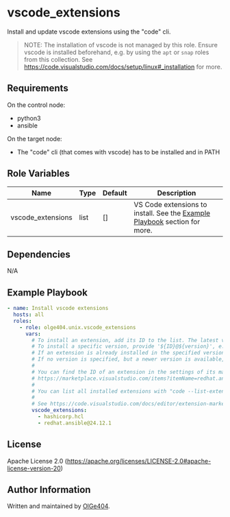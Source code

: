 vscode_extensions
=========

Install and update vscode extensions using the "code" cli.

> NOTE: The installation of vscode is not managed by this role.
> Ensure vscode is installed beforehand, e.g. by using the `apt` or `snap` roles from this collection.
> See https://code.visualstudio.com/docs/setup/linux#_installation for more.

Requirements
------------

On the control node:

* python3
* ansible

On the target node:

* The "code" cli (that comes with vscode) has to be installed and in PATH

Role Variables
--------------

| Name              | Type | Default | Description                                                                                         |
| ----------------- | ---- | ------- | --------------------------------------------------------------------------------------------------- |
| vscode_extensions | list | []      | VS Code extensions to install. See the [Example Playbook](#example-playbook) section for more. |

Dependencies
------------

N/A

Example Playbook
----------------

```yaml
- name: Install vscode extensions
  hosts: all
  roles:
    - role: olge404.unix.vscode_extensions
      vars:
        # To install an extension, add its ID to the list. The latest version will be installed.
        # To install a specific version, provide '${ID}@${version}', e. g. 'vscode.csharp@1.2.3'.
        # If an extension is already installed in the specified version, nothing happens.
        # If no version is specified, but a newer version is available, it will be updated. 
        #
        # You can find the ID of an extension in the settings of its marketplace website, e.g.
        # https://marketplace.visualstudio.com/items?itemName=redhat.ansible.
        # 
        # You can list all installed extensions with "code --list-extensions --show-versions".
        # 
        # See https://code.visualstudio.com/docs/editor/extension-marketplace#_command-line-extension-management for more.
        vscode_extensions:
          - hashicorp.hcl
          - redhat.ansible@24.12.1
```

License
-------

Apache License 2.0 (https://apache.org/licenses/LICENSE-2.0#apache-license-version-20)

Author Information
------------------

Written and maintained by [OlGe404](https://github.com/OlGe404).
